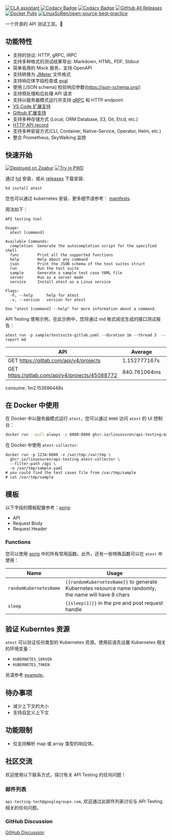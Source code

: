 [![CLA assistant](https://cla-assistant.io/readme/badge/LinuxSuRen/api-testing)](https://cla-assistant.io/LinuxSuRen/api-testing)
[![Codacy Badge](https://app.codacy.com/project/badge/Grade/3f16717cd6f841118006f12c346e9341)](https://app.codacy.com/gh/LinuxSuRen/api-testing/dashboard?utm_source=gh&utm_medium=referral&utm_content=&utm_campaign=Badge_grade)
[![Codacy Badge](https://app.codacy.com/project/badge/Coverage/3f16717cd6f841118006f12c346e9341)](https://app.codacy.com/gh/LinuxSuRen/api-testing/dashboard?utm_source=gh&utm_medium=referral&utm_content=&utm_campaign=Badge_grade)
[![GitHub All Releases](https://img.shields.io/github/downloads/linuxsuren/api-testing/total)](https://tooomm.github.io/github-release-stats/?username=linuxsuren&repository=api-testing)
[![Docker Pulls](https://img.shields.io/docker/pulls/linuxsuren/api-testing)](https://hub.docker.com/r/linuxsuren/api-testing)
[![LinuxSuRen/open-source-best-practice](https://img.shields.io/static/v1?label=OSBP&message=%E5%BC%80%E6%BA%90%E6%9C%80%E4%BD%B3%E5%AE%9E%E8%B7%B5&color=blue)](https://github.com/LinuxSuRen/open-source-best-practice)

一个开源的 API 测试工具。🚀

## 功能特性

* 支持的协议: HTTP, gRPC, tRPC
* 支持多种格式的测试结果导出: Markdown, HTML, PDF, Stdout
* 简单易用的 Mock 服务，支持 OpenAPI
* 支持转换为 [JMeter](https://jmeter.apache.org/) 文件格式
* 支持响应体字段检查或 [eval](https://expr.medv.io/)
* 使用 [JSON schema] 校验响应参数(https://json-schema.org/)
* 支持预处理和后处理 API 请求
* 支持以服务器模式运行并支持 [gRPC](pkg/server/server.proto) 和 HTTP endpoint
* [VS Code 扩展支持](https://github.com/LinuxSuRen/vscode-api-testing)
* [Github 扩展支持](https://github.com/marketplace/actions/api-testing-with-kubernetes)
* 支持多种存储方式 (Local, ORM Database, S3, Git, Etcd, etc.)
* [HTTP API record](https://github.com/LinuxSuRen/atest-ext-collector)
* 支持多种安装方式(CLI, Container, Native-Service, Operator, Helm, etc.)
* 整合 Prometheus, SkyWalking 监控

## 快速开始

[![Deployed on Zeabur](https://zeabur.com/deployed-on-zeabur-dark.svg)](https://zeabur.com?referralCode=LinuxSuRen&utm_source=LinuxSuRen&utm_campaign=oss) [![Try in PWD](https://github.com/play-with-docker/stacks/raw/cff22438cb4195ace27f9b15784bbb497047afa7/assets/images/button.png)](http://play-with-docker.com?stack=https://raw.githubusercontent.com/LinuxSuRen/api-testing/master/docs/manifests/docker-compose.yml)

通过 [hd](https://github.com/LinuxSuRen/http-downloader) 安装，或从 [releases](https://github.com/LinuxSuRen/api-testing/releases) 下载安装:

```shell
hd install atest
```

您也可以通过 kubernetes 安装，更多细节请参考： [manifests](docs/manifests/kubernetes/default/manifest.yaml).

用法如下：

```shell
API testing tool

Usage:
  atest [command]

Available Commands:
  completion  Generate the autocompletion script for the specified shell
  func        Print all the supported functions
  help        Help about any command
  json        Print the JSON schema of the test suites struct
  run         Run the test suite
  sample      Generate a sample test case YAML file
  server      Run as a server mode
  service     Install atest as a Linux service

Flags:
  -h, --help      help for atest
  -v, --version   version for atest

Use "atest [command] --help" for more information about a command.
```

API Testing 使用示例，在此示例中，您将通过 md 格式阅览生成的接口测试报告：

`atest run -p sample/testsuite-gitlab.yaml --duration 1m --thread 3  --report md`

| API | Average | Max | Min | Count | Error |
|---|---|---|---|---|---|
| GET https://gitlab.com/api/v4/projects | 1.152777167s | 2.108680194s | 814.928496ms | 99 | 0 |
| GET https://gitlab.com/api/v4/projects/45088772 | 840.761064ms | 1.487285371s | 492.583066ms | 10 | 0 |
consume: 1m2.153686448s

## 在 Docker 中使用

在 Docker 中以服务器模式运行 `atest`，您可以通过 `8080` 访问 `atest` 的 UI 控制台：

```bash
docker run --pull always -p 8080:8080 ghcr.io/linuxsuren/api-testing:master
```

在 Docker 中使用 `atest-collector`:

```shell
docker run -p 1234:8080 -v /var/tmp:/var/tmp \
  ghcr.io/linuxsuren/api-testing atest-collector \
  --filter-path /api \
  -o /var/tmp/sample.yaml
# you could find the test cases file from /var/tmp/sample
# cat /var/tmp/sample
```

## 模板

以下字段的模板配置参考：[sprig](http://masterminds.github.io/sprig/):

* API
* Request Body
* Request Header

### Functions

您可以使用 [sprig](http://masterminds.github.io/sprig/) 中的所有常用函数。此外，还有一些特殊函数可以在 `atest` 中使用：

| Name | Usage |
|---|---|
| `randomKubernetesName` | `{{randomKubernetesName}}` to generate Kubernetes resource name randomly, the name will have 8  chars |
| `sleep` | `{{sleep(1)}}` in the pre and post request handle |

## 验证 Kuberntes 资源

`atest` 可以验证任何类型的 Kubernetes 资源。使用前请先设置 Kubernetes 相关的环境变量：

* `KUBERNETES_SERVER`
* `KUBERNETES_TOKEN`

另请参考 [example](sample/kubernetes.yaml)。

## 待办事项

* 减少上下文的大小
* 支持自定义上下文

## 功能限制

* 仅支持解析 map 或 array 类型的响应体。

## 社区交流

欢迎使用以下联系方式，探讨有关 API Testing 的任何问题！

### 邮件列表

`api-testing-tech@googlegroups.com`, 欢迎通过此邮件列表讨论与 API Testing 相关的任何问题。

### GitHub Discussion

[GitHub Discussion](https://github.com/LinuxSuRen/api-testing/discussions/new/choose)
